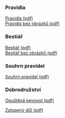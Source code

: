 ### Pra&shy;vid&shy;la

<p>
<a href="/pravidla/DrDk6-pravidla.pdf" target="_blank">Pra&shy;vid&shy;la (pdf)</a>
<br>
<a href="/pravidla/DrDk6-pravidla-bez-obrazku.pdf" target="_blank">Pra&shy;vid&shy;la bez ob&shy;ráz&shy;ků (pdf)</a>
</p>

### Be&shy;sti&shy;ář

<p>
<a href="/pravidla/DrDk6-bestiar.pdf" target="_blank">Be&shy;sti&shy;ář (pdf)</a>
<br>
<a href="/pravidla/DrDk6-bestiar-bez-obrazku.pdf" target="_blank">Be&shy;sti&shy;ář bez ob&shy;ráz&shy;ků (pdf)</a>
</p>

### Sou&shy;hrn pra&shy;vi&shy;del

<p>
<a href="/pravidla/DrDk6-souhrn-pravidel.pdf" target="_blank">Sou&shy;hrn pra&shy;vi&shy;del (pdf)</a>
</p>

<!---
### De&shy;ní&shy;ky

<p><a href="/deniky/Deniky.Gamecon.2022.pdf" target="_blank">De&shy;ní&shy;ky z Ga&shy;me&shy;co&shy;nu 2022 (pdf)</a></p>
<p><a href="/deniky/Deniky.Gamecon.2023.pdf" target="_blank">De&shy;ní&shy;ky z Ga&shy;me&shy;co&shy;nu 2023 (pdf)</a></p>
-->

### Dob&shy;ro&shy;druž&shy;ství

<p>
<a href="/dobrodruzstvi/OpustenaPevnost.pdf" target="_blank">O&shy;puš&shy;tě&shy;ná pev&shy;nost (pdf)</a>
</p>

<p>
<a href="/dobrodruzstvi/ZatopenyDul.pdf" target="_blank">Za&shy;to&shy;pe&shy;ný důl (pdf)</a>
</p>

<!---
<p>
<a href="/dobrodruzstvi/ZpropadenyTrpaslik.pdf" target="_blank">Zpro&shy;pa&shy;de&shy;ný tr&shy;pas&shy;lík (pdf)</a>
<!---
<br>
<a href="/dobrodruzstvi/ZpropadenyTrpaslik-no-images.pdf" target="_blank">Zpro&shy;pa&shy;de&shy;ný tr&shy;pas&shy;lík bez ob&shy;ráz&shy;ků (pdf)</a>
-->
<!---
</p>
-->

<!---
<p>
<a href="/dobrodruzstvi/ProkletyOstrov.pdf" target="_blank">Pro&shy;kle&shy;tý os&shy;trov (pdf)</a>
-->
<!---
<br>
<a href="/dobrodruzstvi/ProkletyOstrov-no-images.pdf" target="_blank">Pro&shy;kle&shy;tý os&shy;trov bez ob&shy;ráz&shy;ků (pdf)</a>
-->
<!---
</p>
-->